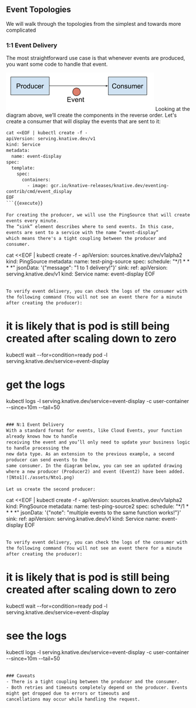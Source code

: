 ## Event Topologies
We will walk through the topologies from the simplest and towards more complicated

### 1:1 Event Delivery
The most straightforward use case is that whenever events are produced, you want some code to handle that event.

![1to1](./assets/1to1.png)
Looking at the diagram above, we’ll create the components in the reverse order.
Let's create a consumer that will display the events that are sent to it:

```
cat <<EOF | kubectl create -f -
apiVersion: serving.knative.dev/v1
kind: Service
metadata:
  name: event-display
spec:
  template:
    spec:
      containers:
        - image: gcr.io/knative-releases/knative.dev/eventing-contrib/cmd/event_display
EOF
```{{execute}}

For creating the producer, we will use the PingSource that will create events every minute.
The “sink” element describes where to send events. In this case, events are sent to a service with the name “event-display”
which means there's a tight coupling between the producer and consumer.

```
cat <<EOF | kubectl create -f -
apiVersion: sources.knative.dev/v1alpha2
kind: PingSource
metadata:
  name: test-ping-source
spec:
  schedule: "*/1 * * * *"
  jsonData: '{"message": "1 to 1 delivery!"}'
  sink:
    ref:
      apiVersion: serving.knative.dev/v1
      kind: Service
      name: event-display
EOF
```{{execute}}

To verify event delivery, you can check the logs of the consumer with the following command (You will not see an event there for a minute after creating the producer):

```
# it is likely that is pod is still being created after scaling down to zero
kubectl wait --for=condition=ready pod -l serving.knative.dev/service=event-display
# get the logs
kubectl logs -l serving.knative.dev/service=event-display -c user-container --since=10m --tail=50
```{{execute}}

### N:1 Event Delivery
With a standard format for events, like Cloud Events, your function already knows how to handle
receiving the event and you’ll only need to update your business logic to handle processing the
new data type. As an extension to the previous example, a second producer can send events to the
same consumer. In the diagram below, you can see an updated drawing where a new producer (Producer2) and event (Event2) have been added.
![Nto1](./assets/Nto1.png)

Let us create the second producer:

```
cat <<EOF | kubectl create -f -
apiVersion: sources.knative.dev/v1alpha2
kind: PingSource
metadata:
  name: test-ping-source2
spec:
  schedule: "*/1 * * * *"
  jsonData: '{"note": "multiple events to the same function works!"}'
  sink:
    ref:
      apiVersion: serving.knative.dev/v1
      kind: Service
      name: event-display
EOF
```{{execute}}

To verify event delivery, you can check the logs of the consumer with the following command (You will not see an event there for a minute after creating the producer):

```
# it is likely that is pod is still being created after scaling down to zero
kubectl wait --for=condition=ready pod -l serving.knative.dev/service=event-display
# see the logs
kubectl logs -l serving.knative.dev/service=event-display -c user-container --since=10m --tail=50
```{{execute}}

### Caveats
- There is a tight coupling between the producer and the consumer.
- Both retries and timeouts completely depend on the producer. Events might get dropped due to errors or timeouts and
cancellations may occur while handling the request.
